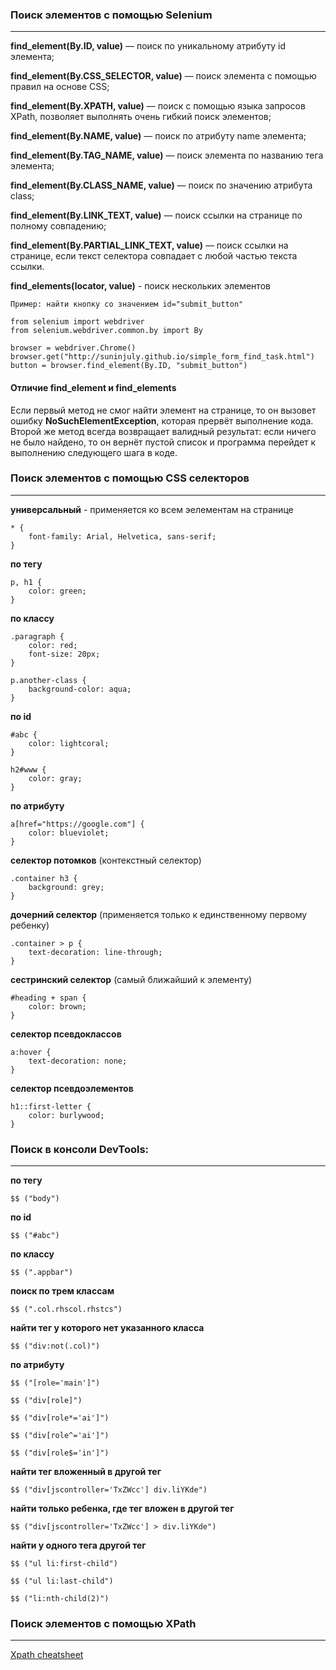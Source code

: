 ### Поиск элементов с помощью Selenium
---
**find_element(By.ID, value)** — поиск по уникальному атрибуту id элемента;

**find_element(By.CSS_SELECTOR, value)** — поиск элемента с помощью правил на основе CSS;

**find_element(By.XPATH, value)** — поиск с помощью языка запросов XPath, позволяет выполнять очень гибкий поиск элементов;

**find_element(By.NAME, value)** — поиск по атрибуту name элемента;

**find_element(By.TAG_NAME, value)** — поиск элемента по названию тега элемента;

**find_element(By.CLASS_NAME, value)** — поиск по значению атрибута class;

**find_element(By.LINK_TEXT, value)** — поиск ссылки на странице по полному совпадению;

**find_element(By.PARTIAL_LINK_TEXT, value)** — поиск ссылки на странице, если текст селектора совпадает с любой частью текста ссылки.

**find_elements(locator, value)** - поиск нескольких элементов
```
Пример: найти кнопку со значением id="submit_button"

from selenium import webdriver
from selenium.webdriver.common.by import By

browser = webdriver.Chrome()
browser.get("http://suninjuly.github.io/simple_form_find_task.html")
button = browser.find_element(By.ID, "submit_button")
```
#### Отличие find_element и find_elements

Если первый метод не смог найти элемент на странице, то он вызовет ошибку **NoSuchElementException**, которая прервёт выполнение кода. Второй же метод всегда возвращает валидный результат: если ничего не было найдено, то он вернёт пустой список и программа перейдет к выполнению следующего шага в коде.

### Поиск элементов с помощью CSS селекторов
---
**универсальный** - применяется ко всем эелементам на странице
```
* {
    font-family: Arial, Helvetica, sans-serif;
}
```
**по тегу**
```
p, h1 {
    color: green;
}
```
**по классу**
```
.paragraph {
    color: red;
    font-size: 20px;
}
```
```
p.another-class {
    background-color: aqua;
}
```
**по id**
```
#abc {
    color: lightcoral;
}
```
```
h2#www {
    color: gray;
}
```
**по атрибуту**
```
a[href="https://google.com"] {
    color: blueviolet;
}
```
**селектор потомков** (контекстный селектор)
```
.container h3 {
    background: grey;
}
```
**дочерний селектор** (применяется только к единственному первому ребенку)
```
.container > p {
    text-decoration: line-through;
}
```
**сестринский селектор** (самый ближайший к элементу)
```
#heading + span {
    color: brown;
}
```
**селектор псевдоклассов**
```
a:hover {
    text-decoration: none;
}
```
**селектор псевдоэлементов**
```
h1::first-letter {
    color: burlywood;
}
```

### Поиск в консоли DevTools:
---
**по тегу**
```
$$ ("body")
```
**по id**
```
$$ ("#abc")
```
**по классу**
```
$$ (".appbar")
```
**поиск по трем классам**
```
$$ (".col.rhscol.rhstcs")
```
**найти тег у которого нет указанного класса**
```
$$ ("div:not(.col)")
```
**по атрибуту**
```
$$ ("[role='main']")
```
```
$$ ("div[role]")
```
```
$$ ("div[role*='ai']")
```
```
$$ ("div[role^='ai']")
```
```
$$ ("div[role$='in']")
```
**найти тег вложенный в другой тег**
```
$$ ("div[jscontroller='TxZWcc'] div.liYKde")
```
**найти только ребенка, где тег вложен в другой тег**
```
$$ ("div[jscontroller='TxZWcc'] > div.liYKde")
```
**найти у одного тега другой тег**
```
$$ ("ul li:first-child")
```
```
$$ ("ul li:last-child")
```
```
$$ ("li:nth-child(2)")
```

### Поиск элементов с помощью XPath
---
[Xpath cheatsheet](https://devhints.io/xpath)
